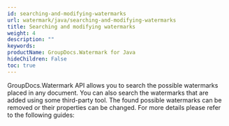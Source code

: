 ```yaml
---
id: searching-and-modifying-watermarks
url: watermark/java/searching-and-modifying-watermarks
title: Searching and modifying watermarks
weight: 4
description: ""
keywords: 
productName: GroupDocs.Watermark for Java
hideChildren: False
toc: true
---
```

GroupDocs.Watermark API allows you to search the possible watermarks placed in any document. You can also search the watermarks that are added using some third-party tool. The found possible watermarks can be removed or their properties can be changed. For more details please refer to the following guides:
